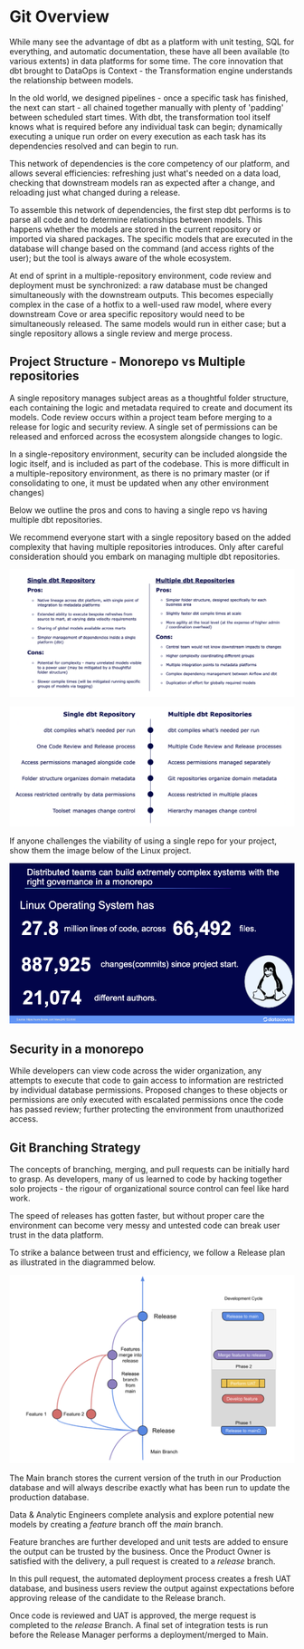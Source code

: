 # Git Overview

While many see the advantage of dbt as a platform with unit testing, SQL for everything, and automatic documentation, these have all been available (to various extents) in data platforms for some time. The core innovation that dbt brought to DataOps is Context - the Transformation engine understands the relationship between models.

In the old world, we designed pipelines - once a specific task has finished, the next can start - all chained together manually with plenty of 'padding' between scheduled start times. With dbt, the transformation tool itself knows what is required before any individual task can begin; dynamically executing a unique run order on every execution as each task has its dependencies resolved and can begin to run.

This network of dependencies is the core competency of our platform, and allows several efficiencies: refreshing just what's needed on a data load, checking that downstream models ran as expected after a change, and reloading just what changed during a release.

To assemble this network of dependencies, the first step dbt performs is to parse all code and to determine relationships between models. This happens whether the models are stored in the current repository or imported via shared packages. The specific models that are executed in the database will change based on the command (and access rights of the user); but the tool is always aware of the whole ecosystem.

At end of sprint in a multiple-repository environment, code review and deployment must be synchronized: a raw database must be changed simultaneously with the downstream outputs. This becomes especially complex in the case of a hotfix to a well-used raw model, where every downstream Cove or area specific repository would need to be simultaneously released. The same models would run in either case; but a single repository allows a single review and merge process.

## Project Structure - Monorepo vs Multiple repositories

A single repository manages subject areas as a thoughtful folder structure, each containing the logic and metadata required to create and document its models. Code review occurs within a project team before merging to a release for logic and security review. A single set of permissions can be released and enforced across the ecosystem alongside changes to logic.

In a single-repository environment, security can be included alongside the logic itself, and is included as part of the codebase. This is more difficult in a multiple-repository environment, as there is no primary master (or if consolidating to one, it must be updated when any other environment changes)

Below we outline the pros and cons to having a single repo vs having multiple dbt repositories.

We recommend everyone start with a single repository based on the added complexity that having multiple repositories introduces. Only after careful consideration should you embark on managing multiple dbt repositories.

![mono-multiple-repos-1](./assets/git-st2.png)

![mono-multiple-repos-2](./assets/git-st1.png)

If anyone challenges the viability of using a single repo for your project, show them the image below of the Linux project.

![linux-stats](./assets/linux-stats.png)

## Security in a monorepo

While developers can view code across the wider organization, any attempts to execute that code to gain access to information are restricted by individual database permissions. Proposed changes to these objects or permissions are only executed with escalated permissions once the code has passed review; further protecting the environment from unauthorized access.

## Git Branching Strategy

The concepts of branching, merging, and pull requests can be initially hard to grasp. As developers, many of us learned to code by hacking together solo projects - the rigour of organizational source control can feel like hard work.

The speed of releases has gotten faster, but without proper care the environment can become very messy and untested code can break user trust in the data platform.

To strike a balance between trust and efficiency, we follow a Release plan as illustrated in the diagrammed below.

![db-auth-std-e1](./assets/git-st3.png)

The Main branch stores the current version of the truth in our Production database and will always describe exactly what has been run to update the production database.

Data & Analytic Engineers complete analysis and explore potential new models by creating a *feature* branch off the *main* branch.

Feature branches are further developed and unit tests are added to ensure the output can be trusted by the business. Once the Product Owner is satisfied with the delivery, a pull request is created to a *release* branch.

In this pull request, the automated deployment process creates a fresh UAT database, and business users review the output against expectations before approving release of the candidate to the Release branch.

Once code is reviewed and UAT is approved, the merge request is completed to the *release* Branch. A final set of integration tests is run before the Release Manager performs a deployment/merged to Main.
